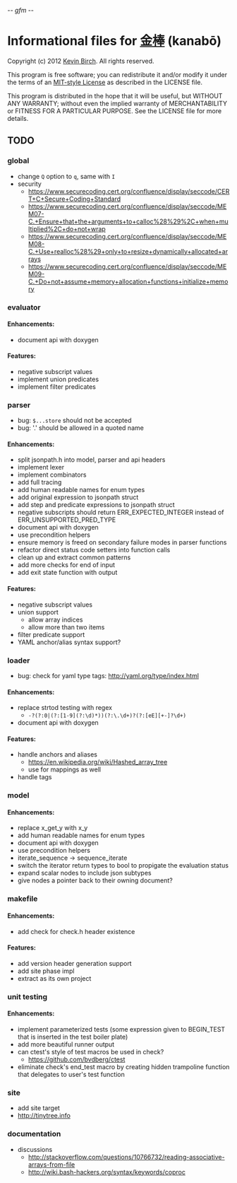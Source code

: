 -*- gfm -*-

# Informational files for [金棒][home] (kanabō)

Copyright (c) 2012 [Kevin Birch](mailto:kmb@pobox.com).  All rights reserved.

This program is free software; you can redistribute it and/or modify
it under the terms of an [MIT-style License][license] as described in
the LICENSE file.

This program is distributed in the hope that it will be useful,
but WITHOUT ANY WARRANTY; without even the implied warranty of
MERCHANTABILITY or FITNESS FOR A PARTICULAR PURPOSE.  See the
LICENSE file for more details.

## TODO

### global

* change `Q` option to `q`, same with `I`
* security
  * https://www.securecoding.cert.org/confluence/display/seccode/CERT+C+Secure+Coding+Standard
  * https://www.securecoding.cert.org/confluence/display/seccode/MEM07-C.+Ensure+that+the+arguments+to+calloc%28%29%2C+when+multiplied%2C+do+not+wrap
  * https://www.securecoding.cert.org/confluence/display/seccode/MEM08-C.+Use+realloc%28%29+only+to+resize+dynamically+allocated+arrays
  * https://www.securecoding.cert.org/confluence/display/seccode/MEM09-C.+Do+not+assume+memory+allocation+functions+initialize+memory

### evaluator

#### Enhancements:

* document api with doxygen

#### Features:

* negative subscript values
* implement union predicates
* implement filter predicates

### parser

* bug: `$...store` should not be accepted
* bug: '.' should be allowed in a quoted name

#### Enhancements:

* split jsonpath.h into model, parser and api headers
* implement lexer
* implement combinators
* add full tracing
* add human readable names for enum types
* add original expression to jsonpath struct
* add step and predicate expressions to jsonpath struct
* negative subscripts should return ERR\_EXPECTED\_INTEGER instead of ERR\_UNSUPPORTED\_PRED\_TYPE
* document api with doxygen
* use precondition helpers
* ensure memory is freed on secondary failure modes in parser functions
* refactor direct status code setters into function calls
* clean up and extract common patterns
* add more checks for end of input
* add exit state function with output

#### Features:

* negative subscript values
* union support
  * allow array indices
  * allow more than two items
* filter predicate support
* YAML anchor/alias syntax support?

### loader

* bug: check for yaml type tags: http://yaml.org/type/index.html

#### Enhancements:

* replace strtod testing with regex
  * `-?(?:0|(?:[1-9](?:\d)*))(?:\.\d+)?(?:[eE][+-]?\d+)`
* document api with doxygen

#### Features:

* handle anchors and aliases
  * https://en.wikipedia.org/wiki/Hashed_array_tree
  * use for mappings as well
* handle tags

### model

#### Enhancements:

* replace x\_get\_y with x\_y
* add human readable names for enum types
* document api with doxygen
* use precondition helpers
* iterate\_sequence -> sequence\_iterate
* switch the iterator return types to bool to propigate the evaluation status
* expand scalar nodes to include json subtypes
* give nodes a pointer back to their owning document?

### makefile

#### Enhancements:

* add check for check.h header existence

#### Features:

* add version header generation support
* add site phase impl
* extract as its own project

### unit testing

#### Enhancements:

* implement parameterized tests (some expression given to BEGIN_TEST that is inserted in the test boiler plate)
* add more beautiful runner output
* can ctest's style of test macros be used in check?
  * https://github.com/bvdberg/ctest
* eliminate check's end_test macro by creating hidden trampoline function that delegates to user's test function

### site

* add site target
* http://tinytree.info

### documentation

* discussions
  * http://stackoverflow.com/questions/10766732/reading-associative-arrays-from-file
  * http://wiki.bash-hackers.org/syntax/keywords/coproc
  

[home]: https://github.com/kevinbirch/kanabo "project home"
[license]: http://www.opensource.org/licenses/ncsa
